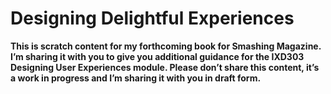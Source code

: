 Designing Delightful Experiences
================================

**This is scratch content for my forthcoming book for Smashing Magazine. I’m sharing it with you to give you additional guidance for the IXD303 Designing User Experiences module. Please don’t share this content, it’s a work in progress and I’m sharing it with you in draft form.**
